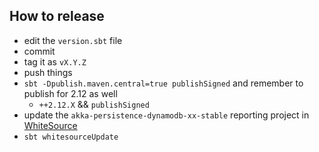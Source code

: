 How to release
--------------

- edit the `version.sbt` file
- commit
- tag it as `vX.Y.Z`
- push things
- `sbt -Dpublish.maven.central=true publishSigned` and remember to publish for 2.12 as well
  - `++2.12.X` && `publishSigned`
- update the `akka-persistence-dynamodb-xx-stable` reporting project in [WhiteSource](http://saas.whitesourcesoftware.com/)
- `sbt whitesourceUpdate`
